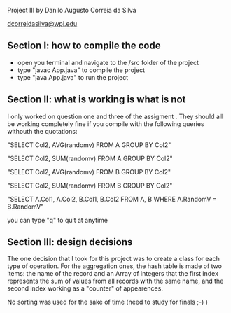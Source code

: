 Project III by  Danilo Augusto Correia da Silva

dcorreidasilva@wpi.edu

## Section I: how to compile the code

- open you terminal and navigate to the /src folder of the project
- type "javac App.java" to compile the project
- type "java App.java" to run the project

## Section II: what is working is what is not

I only worked on question one and three of the assigment . They should
all be working completely fine if you compile with the following queries
withouth the quotations:

"SELECT Col2, AVG(randomv) FROM A GROUP BY Col2"

"SELECT Col2, SUM(randomv) FROM A GROUP BY Col2"

"SELECT Col2, AVG(randomv) FROM B GROUP BY Col2"

"SELECT Col2, SUM(randomv) FROM B GROUP BY Col2"

"SELECT A.Col1, A.Col2, B.Col1, B.Col2 FROM A, B WHERE A.RandomV = B.RandomV"

you can type "q" to quit at anytime

## Section III: design decisions

The one decision that I took for this project was to create  a class for each type
of operation. For the aggregation ones, the hash table is made of two items: the name
of the record and an Array of integers that the first index represents the sum of values
from all records with the same name, and the second index working as a "counter" of appearences.

No sorting was used for the sake of time (need to study for finals ;-) )